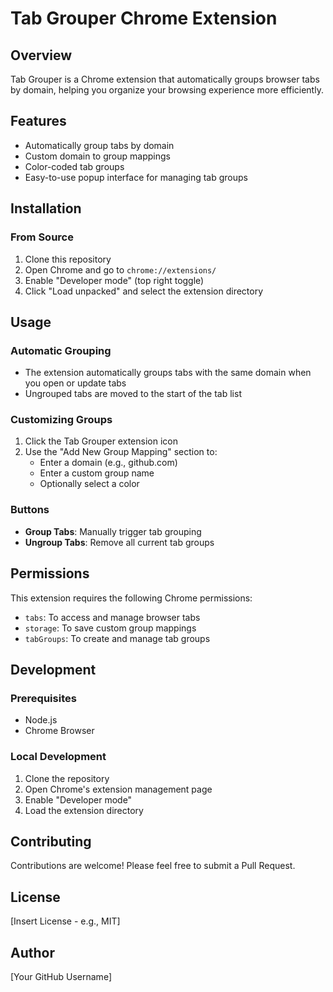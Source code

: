 # Tab Grouper Chrome Extension

## Overview

Tab Grouper is a Chrome extension that automatically groups browser tabs by domain, helping you organize your browsing experience more efficiently.

## Features

- Automatically group tabs by domain
- Custom domain to group mappings
- Color-coded tab groups
- Easy-to-use popup interface for managing tab groups

## Installation

### From Source

1. Clone this repository
2. Open Chrome and go to `chrome://extensions/`
3. Enable "Developer mode" (top right toggle)
4. Click "Load unpacked" and select the extension directory

## Usage

### Automatic Grouping

- The extension automatically groups tabs with the same domain when you open or update tabs
- Ungrouped tabs are moved to the start of the tab list

### Customizing Groups

1. Click the Tab Grouper extension icon
2. Use the "Add New Group Mapping" section to:
   - Enter a domain (e.g., github.com)
   - Enter a custom group name
   - Optionally select a color

### Buttons

- **Group Tabs**: Manually trigger tab grouping
- **Ungroup Tabs**: Remove all current tab groups

## Permissions

This extension requires the following Chrome permissions:

- `tabs`: To access and manage browser tabs
- `storage`: To save custom group mappings
- `tabGroups`: To create and manage tab groups

## Development

### Prerequisites

- Node.js
- Chrome Browser

### Local Development

1. Clone the repository
2. Open Chrome's extension management page
3. Enable "Developer mode"
4. Load the extension directory

## Contributing

Contributions are welcome! Please feel free to submit a Pull Request.

## License

[Insert License - e.g., MIT]

## Author

[Your GitHub Username]
